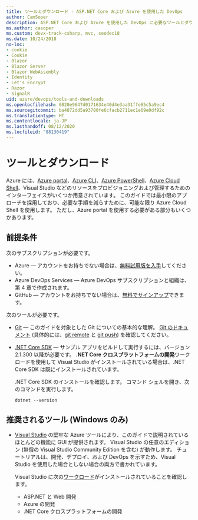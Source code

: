 ```yaml
---
title: ツールとダウンロード - ASP.NET Core および Azure を使用した DevOps
author: CamSoper
description: ASP.NET Core および Azure を使用した DevOps に必要なツールとダウンロード。
ms.author: casoper
ms.custom: devx-track-csharp, mvc, seodec18
ms.date: 10/24/2018
no-loc:
- cookie
- Cookie
- Blazor
- Blazor Server
- Blazor WebAssembly
- Identity
- Let's Encrypt
- Razor
- SignalR
uid: azure/devops/tools-and-downloads
ms.openlocfilehash: 0820e9647d0171634e40d4e3aa31ffe65c5a9ec4
ms.sourcegitcommit: ba4872dd5a93780fe6cfacb2711ec1e69e0df92c
ms.translationtype: HT
ms.contentlocale: ja-JP
ms.lasthandoff: 08/12/2020
ms.locfileid: "88130419"
---
```

# <a name="tools-and-downloads"></a>ツールとダウンロード

Azure には、[Azure portal](https://portal.azure.com)、[Azure CLI](/cli/azure/)、[Azure PowerShell](/powershell/azure/overview)、[Azure Cloud Shell](https://shell.azure.com/bash)、Visual Studio などのリソースをプロビジョニングおよび管理するためのインターフェイスがいくつか用意されています。 このガイドでは最小限のアプローチを採用しており、必要な手順を減らすために、可能な限り Azure Cloud Shell を使用します。 ただし、Azure portal を使用する必要がある部分もいくつかあります。

## <a name="prerequisites"></a>前提条件

次のサブスクリプションが必要です。

* Azure &mdash; アカウントをお持ちでない場合は、[無料試用版を入手](https://azure.microsoft.com/free/dotnet/)してください。
* Azure DevOps Services &mdash; Azure DevOps サブスクリプションと組織は、第 4 章で作成されます。
* GitHub &mdash; アカウントをお持ちでない場合は、[無料でサインアップ](https://github.com/join)できます。

次のツールが必要です。

* [Git](https://git-scm.com/downloads) &mdash; このガイドを対象とした Git についての基本的な理解。 [Git のドキュメント](https://git-scm.com/doc) (具体的には、[git remote](https://git-scm.com/docs/git-remote) と [git push](https://git-scm.com/docs/git-push)) を確認してください。
* [.NET Core SDK](https://dotnet.microsoft.com/download/) &mdash; サンプル アプリをビルドして実行するには、バージョン 2.1.300 以降が必要です。 **.NET Core クロスプラットフォームの開発**ワークロードを使用して Visual Studio がインストールされている場合は、.NET Core SDK は既にインストールされています。

    .NET Core SDK のインストールを確認します。 コマンド シェルを開き、次のコマンドを実行します。

    ```dotnetcli
    dotnet --version
    ```

## <a name="recommended-tools-windows-only"></a>推奨されるツール (Windows のみ)

* [Visual Studio](https://visualstudio.microsoft.com) の堅牢な Azure ツールにより、このガイドで説明されているほとんどの機能に GUI が提供されます。 Visual Studio の任意のエディション (無償の Visual Studio Community Edition を含む) が動作します。 チュートリアルは、開発、デプロイ、および DevOps を示すため、Visual Studio を使用した場合としない場合の両方で書かれています。

  Visual Studio に次の[ワークロード](/visualstudio/install/modify-visual-studio)がインストールされていることを確認します。

  * ASP.NET と Web 開発
  * Azure の開発
  * .NET Core クロスプラットフォームの開発
